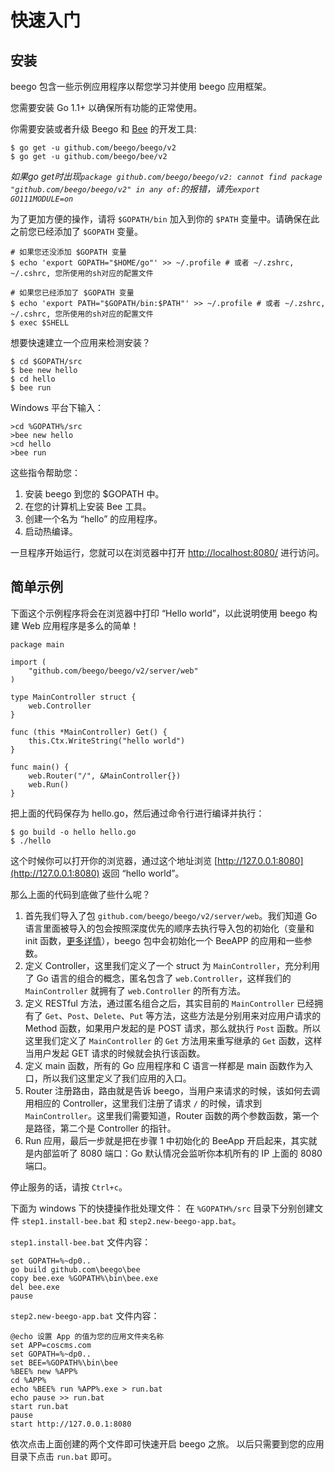 # 快速入门

## 安装

beego 包含一些示例应用程序以帮您学习并使用 beego 应用框架。

您需要安装 Go 1.1+ 以确保所有功能的正常使用。

你需要安装或者升级 Beego 和 [Bee](http://beego.vip/docs/install/bee.md) 的开发工具:

	$ go get -u github.com/beego/beego/v2
	$ go get -u github.com/beego/bee/v2
*如果go get时出现`package github.com/beego/beego/v2: cannot find package "github.com/beego/beego/v2" in any of:`的报错，请先`export GO111MODULE=on`*

为了更加方便的操作，请将 `$GOPATH/bin` 加入到你的 `$PATH` 变量中。请确保在此之前您已经添加了 `$GOPATH` 变量。

	# 如果您还没添加 $GOPATH 变量
	$ echo 'export GOPATH="$HOME/go"' >> ~/.profile # 或者 ~/.zshrc, ~/.cshrc, 您所使用的sh对应的配置文件
	
	# 如果您已经添加了 $GOPATH 变量
	$ echo 'export PATH="$GOPATH/bin:$PATH"' >> ~/.profile # 或者 ~/.zshrc, ~/.cshrc, 您所使用的sh对应的配置文件
	$ exec $SHELL

想要快速建立一个应用来检测安装？

	$ cd $GOPATH/src
	$ bee new hello
	$ cd hello
	$ bee run

Windows 平台下输入：

    >cd %GOPATH%/src
    >bee new hello
    >cd hello
    >bee run

这些指令帮助您：

1. 安装 beego 到您的 $GOPATH 中。
2. 在您的计算机上安装 Bee 工具。
3. 创建一个名为 “hello” 的应用程序。
4. 启动热编译。

一旦程序开始运行，您就可以在浏览器中打开 [http://localhost:8080/](http://localhost:8080/) 进行访问。

## 简单示例

下面这个示例程序将会在浏览器中打印 “Hello world”，以此说明使用 beego 构建 Web 应用程序是多么的简单！

	package main

	import (
		"github.com/beego/beego/v2/server/web"
	)

	type MainController struct {
		web.Controller
	}

	func (this *MainController) Get() {
		this.Ctx.WriteString("hello world")
	}

	func main() {
		web.Router("/", &MainController{})
		web.Run()
	}

把上面的代码保存为 hello.go，然后通过命令行进行编译并执行：

	$ go build -o hello hello.go
	$ ./hello

这个时候你可以打开你的浏览器，通过这个地址浏览 [http://127.0.0.1:8080](http://127.0.0.1:8080) 返回 “hello world”。

那么上面的代码到底做了些什么呢？

1. 首先我们导入了包 `github.com/beego/beego/v2/server/web`。我们知道 Go 语言里面被导入的包会按照深度优先的顺序去执行导入包的初始化（变量和 init 函数，[更多详情](https://github.com/astaxie/build-web-application-with-golang/blob/master/zh/02.3.md#main函数和init函数)），beego 包中会初始化一个 BeeAPP 的应用和一些参数。
2. 定义 Controller，这里我们定义了一个 struct 为 `MainController`，充分利用了 Go 语言的组合的概念，匿名包含了 `web.Controller`，这样我们的 `MainController` 就拥有了 `web.Controller` 的所有方法。
3. 定义 RESTful 方法，通过匿名组合之后，其实目前的 `MainController` 已经拥有了 `Get`、`Post`、`Delete`、`Put` 等方法，这些方法是分别用来对应用户请求的 Method 函数，如果用户发起的是 POST 请求，那么就执行 `Post` 函数。所以这里我们定义了 `MainController` 的 `Get` 方法用来重写继承的 `Get` 函数，这样当用户发起 GET 请求的时候就会执行该函数。
4. 定义 main 函数，所有的 Go 应用程序和 C 语言一样都是 main 函数作为入口，所以我们这里定义了我们应用的入口。
5. Router 注册路由，路由就是告诉 beego，当用户来请求的时候，该如何去调用相应的 Controller，这里我们注册了请求 `/` 的时候，请求到 `MainController`。这里我们需要知道，Router 函数的两个参数函数，第一个是路径，第二个是 Controller 的指针。
6. Run 应用，最后一步就是把在步骤 1 中初始化的 BeeApp 开启起来，其实就是内部监听了 8080 端口：Go 默认情况会监听你本机所有的 IP 上面的 8080 端口。

停止服务的话，请按 `Ctrl+c`。


下面为 windows 下的快捷操作批处理文件：
在 `%GOPATH%/src` 目录下分别创建文件 `step1.install-bee.bat` 和 `step2.new-beego-app.bat`。

`step1.install-bee.bat` 文件内容：

	set GOPATH=%~dp0..
	go build github.com\beego\bee
	copy bee.exe %GOPATH%\bin\bee.exe
	del bee.exe
	pause

`step2.new-beego-app.bat` 文件内容：

	@echo 设置 App 的值为您的应用文件夹名称
	set APP=coscms.com
	set GOPATH=%~dp0..
	set BEE=%GOPATH%\bin\bee
	%BEE% new %APP%
	cd %APP%
	echo %BEE% run %APP%.exe > run.bat
	echo pause >> run.bat
	start run.bat
	pause
	start http://127.0.0.1:8080

依次点击上面创建的两个文件即可快速开启 beego 之旅。
以后只需要到您的应用目录下点击 `run.bat` 即可。
